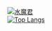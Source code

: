 [![水魔君](https://github-readme-stats.vercel.app/api?username=jxsm)](https://github.com/jxsm)
<br/>
[![Top Langs](https://github-readme-stats.vercel.app/api/top-langs/?username=jxsm&hide=javascript,html)](https://github.com/anuraghazra/github-readme-stats)
